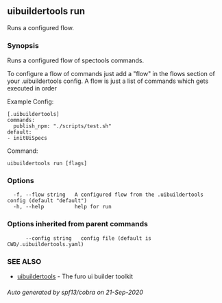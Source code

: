 ## uibuildertools run

Runs a configured flow.

### Synopsis

Runs a configured flow of spectools commands.

To configure a flow of commands just add a "flow" in the flows section of your .uibuildertools config.
A flow is just a list of commands which gets executed in order

Example Config:

	[.uibuildertools]
	commands:
	  publish_npm: "./scripts/test.sh"
	default:
    - initUiSpecs

Command:



```
uibuildertools run [flags]
```

### Options

```
  -f, --flow string   A configured flow from the .uibuildertools config (default "default")
  -h, --help          help for run
```

### Options inherited from parent commands

```
      --config string   config file (default is CWD/.uibuildertools.yaml)
```

### SEE ALSO

* [uibuildertools](uibuildertools.md)	 - The furo ui builder toolkit

###### Auto generated by spf13/cobra on 21-Sep-2020
